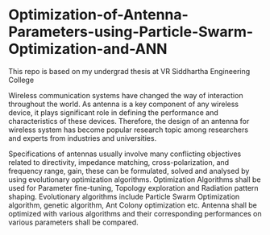 # Optimization-of-Antenna-Parameters-using-Particle-Swarm-Optimization-and-ANN
This repo is based on my undergrad thesis at VR Siddhartha Engineering College

Wireless communication systems have changed the way of interaction throughout the world.
As antenna is a key component of any wireless device, it plays significant role in defining the
performance and characteristics of these devices. Therefore, the design of an antenna for
wireless system has become popular research topic among researchers and experts from
industries and universities.

Specifications of antennas usually involve many conflicting objectives related to directivity,
impedance matching, cross-polarization, and frequency range, gain, these can be formulated,
solved and analysed by using evolutionary optimization algorithms. Optimization Algorithms
shall be used for Parameter fine-tuning, Topology exploration and Radiation pattern shaping.
Evolutionary algorithms include Particle Swarm Optimization algorithm, genetic algorithm,
Ant Colony optimization etc. Antenna shall be optimized with various algorithms and their
corresponding performances on various parameters shall be compared.
